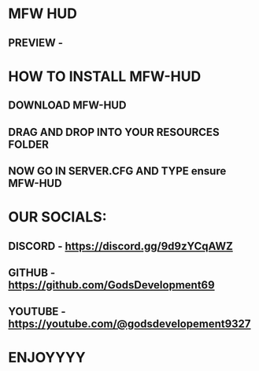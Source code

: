 # MFW HUD 

## PREVIEW - 

# HOW TO INSTALL MFW-HUD

## DOWNLOAD MFW-HUD 
## DRAG AND DROP INTO YOUR RESOURCES FOLDER
## NOW GO IN SERVER.CFG AND TYPE ensure MFW-HUD

# OUR SOCIALS:
## DISCORD - https://discord.gg/9d9zYCqAWZ
## GITHUB - https://github.com/GodsDevelopment69
## YOUTUBE - https://youtube.com/@godsdevelopement9327

# ENJOYYYY